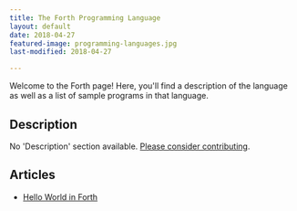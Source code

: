 ```yaml
---
title: The Forth Programming Language
layout: default
date: 2018-04-27
featured-image: programming-languages.jpg
last-modified: 2018-04-27

---
```


Welcome to the Forth page! Here, you'll find a description of the language as well as a list of sample programs in that language.

## Description

No 'Description' section available. [Please consider contributing](https://github.com/TheRenegadeCoder/sample-programs-website).

## Articles

- [Hello World in Forth](https://sampleprograms.io/projects/hello-world/forth)